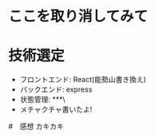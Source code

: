 # ここを取り消してみて
# 技術選定

- フロントエンド: React(能勢山書き換え)
- バックエンド: express
- 状態管理: \*\*\*\
- メチャクチャ書いたよ!

#　感想
カキカキ
